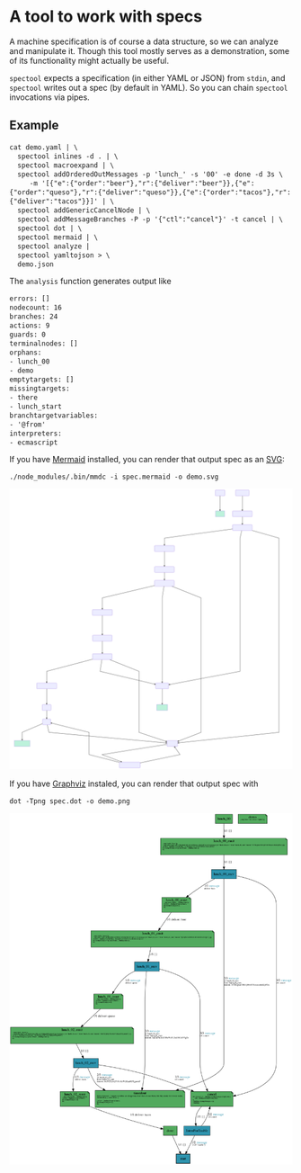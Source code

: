 # A tool to work with specs

A machine specification is of course a data structure, so we can
analyze and manipulate it.  Though this tool mostly serves as a
demonstration, some of its functionality might actually be useful.

`spectool` expects a specification (in either YAML or JSON) from
`stdin`, and `spectool` writes out a spec (by default in YAML).  So
you can chain `spectool` invocations via pipes.

## Example

```Shell
cat demo.yaml | \
  spectool inlines -d . | \
  spectool macroexpand | \
  spectool addOrderedOutMessages -p 'lunch_' -s '00' -e done -d 3s \
     -m '[{"e":{"order":"beer"},"r":{"deliver":"beer"}},{"e":{"order":"queso"},"r":{"deliver":"queso"}},{"e":{"order":"tacos"},"r":{"deliver":"tacos"}}]' | \
  spectool addGenericCancelNode | \
  spectool addMessageBranches -P -p '{"ctl":"cancel"}' -t cancel | \
  spectool dot | \
  spectool mermaid | \
  spectool analyze |
  spectool yamltojson > \
  demo.json
```

The `analysis` function generates output like

```
errors: []
nodecount: 16
branches: 24
actions: 9
guards: 0
terminalnodes: []
orphans:
- lunch_00
- demo
emptytargets: []
missingtargets:
- there
- lunch_start
branchtargetvariables:
- '@from'
interpreters:
- ecmascript
```

If you have [Mermaid](https://mermaidjs.github.io/) installed, you can
render that output spec as an [SVG](demo.svg):

```Shell
./node_modules/.bin/mmdc -i spec.mermaid -o demo.svg
```
![mermaid](./demo.svg)


If you have [Graphviz]() instaled, you can render that output spec
with

```Shell
dot -Tpng spec.dot -o demo.png
```

![graphviz](demo.png)

